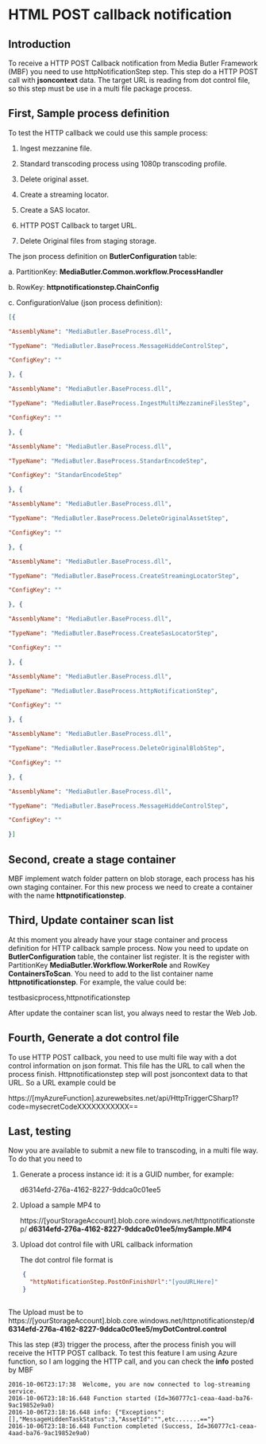 
HTML POST callback notification
==========================

Introduction
------------

To receive a HTTP POST Callback notification from Media Butler Framework
(MBF) you need to use httpNotificationStep step. This step do a HTTP POST
call with **jsoncontext** data. The target URL is
reading from dot control file, so this step must be use in a multi file
package process.

First, Sample process definition
--------------------------------

To test the HTTP callback we could use this sample process:

1.  Ingest mezzanine file.

2.  Standard transcoding process using 1080p transcoding profile.

3.  Delete original asset.

4.  Create a streaming locator.

5.  Create a SAS locator.

6.  HTTP POST Callback to target URL.

7.  Delete Original files from staging storage.

The json process definition on **ButlerConfiguration** table:

a.  PartitionKey: **MediaButler.Common.workflow.ProcessHandler**

b.  RowKey: **httpnotificationstep.ChainConfig**

c.  ConfigurationValue (json process definition):
```json
[{

"AssemblyName": "MediaButler.BaseProcess.dll",

"TypeName": "MediaButler.BaseProcess.MessageHiddeControlStep",

"ConfigKey": ""

}, {

"AssemblyName": "MediaButler.BaseProcess.dll",

"TypeName": "MediaButler.BaseProcess.IngestMultiMezzamineFilesStep",

"ConfigKey": ""

}, {

"AssemblyName": "MediaButler.BaseProcess.dll",

"TypeName": "MediaButler.BaseProcess.StandarEncodeStep",

"ConfigKey": "StandarEncodeStep"

}, {

"AssemblyName": "MediaButler.BaseProcess.dll",

"TypeName": "MediaButler.BaseProcess.DeleteOriginalAssetStep",

"ConfigKey": ""

}, {

"AssemblyName": "MediaButler.BaseProcess.dll",

"TypeName": "MediaButler.BaseProcess.CreateStreamingLocatorStep",

"ConfigKey": ""

}, {

"AssemblyName": "MediaButler.BaseProcess.dll",

"TypeName": "MediaButler.BaseProcess.CreateSasLocatorStep",

"ConfigKey": ""

}, {

"AssemblyName": "MediaButler.BaseProcess.dll",

"TypeName": "MediaButler.BaseProcess.httpNotificationStep",

"ConfigKey": ""

}, {

"AssemblyName": "MediaButler.BaseProcess.dll",

"TypeName": "MediaButler.BaseProcess.DeleteOriginalBlobStep",

"ConfigKey": ""

}, {

"AssemblyName": "MediaButler.BaseProcess.dll",

"TypeName": "MediaButler.BaseProcess.MessageHiddeControlStep",

"ConfigKey": ""

}]
```
Second, create a stage container
--------------------------------

MBF implement watch folder pattern on blob storage, each process has his
own staging container. For this new process we need to create a
container with the name **httpnotificationstep**.

Third, Update container scan list
---------------------------------

At this moment you already have your stage container and process
definition for HTTP callback sample process. Now you need to update on
**ButlerConfiguration** table, the container list register. It is the
register with PartitionKey **MediaButler.Workflow.WorkerRole** and
RowKey **ContainersToScan**. You need to add to the list container name
**httpnotificationstep**. For example, the value could be:

testbasicprocess,httpnotificationstep

After update the container scan list, you always need to restar the Web Job.

Fourth, Generate a dot control file
-----------------------------------

To use HTTP POST callback, you need to use multi file way with a dot control
information on json format. This file has the URL to call when the
process finish. Httpnotificationstep step will  post jsoncontext data to that  URL.
So a URL example could be

https://\[myAzureFunction\].azurewebsites.net/api/HttpTriggerCSharp1?code=mysecretCodeXXXXXXXXXXX==

Last, testing
-------------

Now you are available to submit a new file to transcoding, in a multi
file way. To do that you need to

1.  Generate a process instance id: it is a GUID number, for example:

    d6314efd-276a-4162-8227-9ddca0c01ee5

2.  Upload a sample MP4 to

    https://\[yourStorageAccount\].blob.core.windows.net/httpnotificationstep/
    **d6314efd-276a-4162-8227-9ddca0c01ee5/mySample.MP4**

3.  Upload dot control file with URL callback information

    The dot control file format is
```json
    {
      "httpNotificationStep.PostOnFinishUrl":"[youURLHere]"
    }
    
```
  The Upload must be to
  https://\[yourStorageAccount\].blob.core.windows.net/httpnotificationstep/**d6314efd-276a-4162-8227-9ddca0c01ee5/myDotControl.control**

This las step (\#3) trigger the process, after the process finish you
will receive the HTTP POST callback. To test this feature I am using Azure
function, so I am logging the HTTP call, and you can check the **info** posted by MBF
```
2016-10-06T23:17:38  Welcome, you are now connected to log-streaming service.
2016-10-06T23:18:16.648 Function started (Id=360777c1-ceaa-4aad-ba76-9ac19852e9a0)
2016-10-06T23:18:16.648 info: {"Exceptions":[],"MessageHiddenTaskStatus":3,"AssetId":"",etc.......=="}
2016-10-06T23:18:16.648 Function completed (Success, Id=360777c1-ceaa-4aad-ba76-9ac19852e9a0)
```